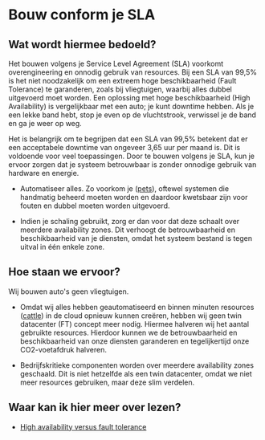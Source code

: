 # Bouw conform je SLA

## Wat wordt hiermee bedoeld?

Het bouwen volgens je Service Level Agreement (SLA) voorkomt overengineering en onnodig gebruik van resources. Bij een SLA van 99,5% is het niet noodzakelijk om een extreem hoge beschikbaarheid (Fault Tolerance) te garanderen, zoals bij vliegtuigen, waarbij alles dubbel uitgevoerd moet worden. Een oplossing met hoge beschikbaarheid (High Availability) is vergelijkbaar met een auto; je kunt downtime hebben. Als je een lekke band hebt, stop je even op de vluchtstrook, verwissel je de band en ga je weer op weg.

Het is belangrijk om te begrijpen dat een SLA van 99,5% betekent dat er een acceptabele downtime van ongeveer 3,65 uur per maand is. Dit is voldoende voor veel toepassingen. Door te bouwen volgens je SLA, kun je ervoor zorgen dat je systeem betrouwbaar is zonder onnodige gebruik van hardware en energie.

- Automatiseer alles. Zo voorkom je ([pets](wiki.html?page=pets)), oftewel systemen die handmatig beheerd moeten worden en daardoor kwetsbaar zijn voor fouten en dubbel moeten worden uitgevoerd.

- Indien je schaling gebruikt, zorg er dan voor dat deze schaalt over meerdere availability zones. Dit verhoogt de betrouwbaarheid en beschikbaarheid van je diensten, omdat het systeem bestand is tegen uitval in één enkele zone.

## Hoe staan we ervoor?

Wij bouwen auto's geen vliegtuigen.

- Omdat wij alles hebben geautomatiseerd en binnen minuten resources ([cattle](wiki.html?page=cattle)) in de cloud opnieuw kunnen creëren, hebben wij geen twin datacenter (FT) concept meer nodig. Hiermee halveren wij het aantal gebruikte resources. Hierdoor kunnen we de betrouwbaarheid en beschikbaarheid van onze diensten garanderen en tegelijkertijd onze CO2-voetafdruk halveren.

- Bedrijfskritieke componenten worden over meerdere availability zones geschaald. Dit is niet hetzelfde als een twin datacenter, omdat we niet meer resources gebruiken, maar deze slim verdelen.

## Waar kan ik hier meer over lezen?
- <a href="https://www.ibm.com/docs/en/powerha-aix/7.2?topic=aix-high-availability-versus-fault-tolerance">High availability versus fault tolerance</a>







